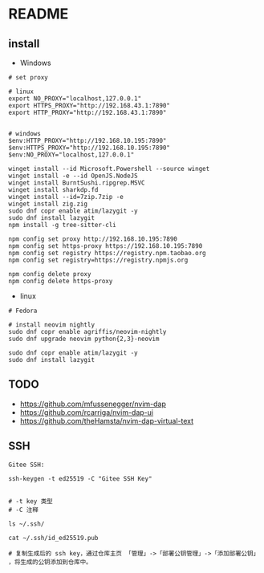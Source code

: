 # README

## install

- Windows

```shell
# set proxy

# linux
export NO_PROXY="localhost,127.0.0.1"
export HTTPS_PROXY="http://192.168.43.1:7890"
export HTTP_PROXY="http://192.168.43.1:7890"
 
```
```shell
# windows
$env:HTTP_PROXY="http://192.168.10.195:7890"
$env:HTTPS_PROXY="http://192.168.10.195:7890"
$env:NO_PROXY="localhost,127.0.0.1"

winget install --id Microsoft.Powershell --source winget
winget install -e --id OpenJS.NodeJS
winget install BurntSushi.ripgrep.MSVC
winget install sharkdp.fd
winget install --id=7zip.7zip -e
winget install zig.zig
sudo dnf copr enable atim/lazygit -y
sudo dnf install lazygit
npm install -g tree-sitter-cli

npm config set proxy http://192.168.10.195:7890
npm config set https-proxy https://192.168.10.195:7890
npm config set registry https://registry.npm.taobao.org
npm config set registry=https://registry.npmjs.org

npm config delete proxy
npm config delete https-proxy

```

- linux

```shell
# Fedora

# install neovim nightly
sudo dnf copr enable agriffis/neovim-nightly
sudo dnf upgrade neovim python{2,3}-neovim

sudo dnf copr enable atim/lazygit -y
sudo dnf install lazygit
```

## TODO

- https://github.com/mfussenegger/nvim-dap
- https://github.com/rcarriga/nvim-dap-ui
- https://github.com/theHamsta/nvim-dap-virtual-text

## SSH

```shell
Gitee SSH:

ssh-keygen -t ed25519 -C "Gitee SSH Key"


# -t key 类型
# -C 注释

ls ~/.ssh/

cat ~/.ssh/id_ed25519.pub

# 复制生成后的 ssh key，通过仓库主页 「管理」->「部署公钥管理」->「添加部署公钥」 ，将生成的公钥添加到仓库中。
```

